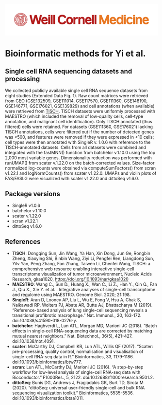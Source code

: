 ![](WCM_MB_LOGO_HZSS1L_CLR_RGB.png)

# Bioinformatic methods for Yi et al.

## Single cell RNA sequencing datasets and processing
We collected publicly available single cell RNA sequence datasets from eight studies (Extended Data Fig. 1). Raw count matrices were retrieved from GEO (GSE132509, GSE111014, GSE117570, GSE111360, GSE148190, GSE146771, GSE176021, GSE139829) and cell annotations (when available) were retrieved from [TISCH](http://tisch.comp-genomics.org). TISCH datasets were uniformly processed with MAESTRO  (which included the removal of low-quality cells, cell-type annotation, and malignant cell identification). Only TISCH annotated (thus filtered) cells were retained. For datasets (GSE111360, GSE176021) lacking TISCH annotations, cells were filtered out if the number of detected genes was <500, and features were removed if they were expressed in <10 cells; cell types were then annotated with SingleR v. 1.0.6  with reference to the TISCH-annotated datasets. Cells from all datasets were combined and integrated with the fastMNN() function from batchelor v.1.10.0 using the top 2,000 most variable genes.  Dimensionality reduction was performed with runUMAP() from scater v.1.22.0 on the batch-corrected values. Size-factor normalized log-counts were obtained via computeSumFactors() from scran v1.22.1 and logNormCounts() from scater v1.22.0. UMAPs and violin plots of FAS/FASLG were visualized with scater v1.22.0 and dittoSeq v1.6.0.

## Package versions
- SingleR v1.0.6
- batchelor v.1.10.0
- scater v.1.22.0
- scran v1.22.1
- dittoSeq v1.6.0
  
## References
* **TISCH**: Dongqing Sun, Jin Wang, Ya Han, Xin Dong, Jun Ge, Rongbin Zheng, Xiaoying Shi, Binbin Wang, Ziyi Li, Pengfei Ren, Liangdong Sun, Yilv Yan, Peng Zhang, Fan Zhang, Taiwen Li, Chenfei Wang, TISCH: a comprehensive web resource enabling interactive single-cell transcriptome visualization of tumor microenvironment, Nucleic Acids Research, gkaa1020, https://doi.org/10.1093/nar/gkaa1020
* **MAESTRO**: Wang C., Sun D., Huang X., Wan C., Li Z., Han Y., Qin Q., Fan J., Qiu X., Xie Y. et al. . Integrative analyses of single-cell transcriptome and regulome using MAESTRO. Genome Biol. 2020; 21:198.
* **SingleR**: Aran D, Looney AP, Liu L, Wu E, Fong V, Hsu A, Chak S, Naikawadi RP, Wolters PJ, Abate AR, Butte AJ, Bhattacharya M (2019). “Reference-based analysis of lung single-cell sequencing reveals a transitional profibrotic macrophage.” Nat. Immunol., 20, 163-172. doi:10.1038/s41590-018-0276-y.
* **batchelor**: Haghverdi L, Lun ATL, Morgan MD, Marioni JC (2018). “Batch effects in single-cell RNA-sequencing data are corrected by matching mutual nearest neighbors.” Nat. Biotechnol., 36(5), 421–427. doi:10.1038/nbt.4091.
* **scater**: McCarthy DJ, Campbell KR, Lun ATL, Willis QF (2017). “Scater: pre-processing, quality control, normalisation and visualisation of single-cell RNA-seq data in R.” Bioinformatics, 33, 1179-1186. doi:10.1093/bioinformatics/btw777.
* **scran**: Lun ATL, McCarthy DJ, Marioni JC (2016). “A step-by-step workflow for low-level analysis of single-cell RNA-seq data with Bioconductor.” F1000Res., 5, 2122. doi:10.12688/f1000research.9501.2.
* **dittoSeq**: Bunis DG, Andrews J, Fragiadakis GK, Burt TD, Sirota M (2020). “dittoSeq: universal user-friendly single-cell and bulk RNA sequencing visualization toolkit.” Bioinformatics, 5535-5536. doi:10.1093/bioinformatics/btaa1011.
